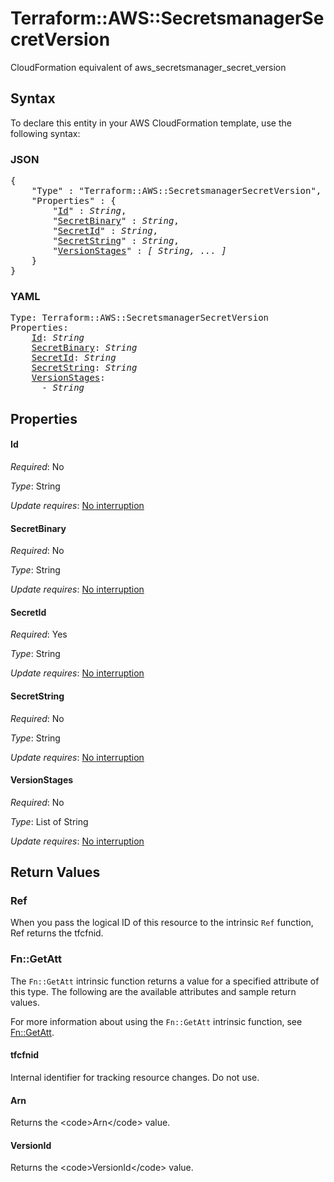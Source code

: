 # Terraform::AWS::SecretsmanagerSecretVersion

CloudFormation equivalent of aws_secretsmanager_secret_version

## Syntax

To declare this entity in your AWS CloudFormation template, use the following syntax:

### JSON

<pre>
{
    "Type" : "Terraform::AWS::SecretsmanagerSecretVersion",
    "Properties" : {
        "<a href="#id" title="Id">Id</a>" : <i>String</i>,
        "<a href="#secretbinary" title="SecretBinary">SecretBinary</a>" : <i>String</i>,
        "<a href="#secretid" title="SecretId">SecretId</a>" : <i>String</i>,
        "<a href="#secretstring" title="SecretString">SecretString</a>" : <i>String</i>,
        "<a href="#versionstages" title="VersionStages">VersionStages</a>" : <i>[ String, ... ]</i>
    }
}
</pre>

### YAML

<pre>
Type: Terraform::AWS::SecretsmanagerSecretVersion
Properties:
    <a href="#id" title="Id">Id</a>: <i>String</i>
    <a href="#secretbinary" title="SecretBinary">SecretBinary</a>: <i>String</i>
    <a href="#secretid" title="SecretId">SecretId</a>: <i>String</i>
    <a href="#secretstring" title="SecretString">SecretString</a>: <i>String</i>
    <a href="#versionstages" title="VersionStages">VersionStages</a>: <i>
      - String</i>
</pre>

## Properties

#### Id

_Required_: No

_Type_: String

_Update requires_: [No interruption](https://docs.aws.amazon.com/AWSCloudFormation/latest/UserGuide/using-cfn-updating-stacks-update-behaviors.html#update-no-interrupt)

#### SecretBinary

_Required_: No

_Type_: String

_Update requires_: [No interruption](https://docs.aws.amazon.com/AWSCloudFormation/latest/UserGuide/using-cfn-updating-stacks-update-behaviors.html#update-no-interrupt)

#### SecretId

_Required_: Yes

_Type_: String

_Update requires_: [No interruption](https://docs.aws.amazon.com/AWSCloudFormation/latest/UserGuide/using-cfn-updating-stacks-update-behaviors.html#update-no-interrupt)

#### SecretString

_Required_: No

_Type_: String

_Update requires_: [No interruption](https://docs.aws.amazon.com/AWSCloudFormation/latest/UserGuide/using-cfn-updating-stacks-update-behaviors.html#update-no-interrupt)

#### VersionStages

_Required_: No

_Type_: List of String

_Update requires_: [No interruption](https://docs.aws.amazon.com/AWSCloudFormation/latest/UserGuide/using-cfn-updating-stacks-update-behaviors.html#update-no-interrupt)

## Return Values

### Ref

When you pass the logical ID of this resource to the intrinsic `Ref` function, Ref returns the tfcfnid.

### Fn::GetAtt

The `Fn::GetAtt` intrinsic function returns a value for a specified attribute of this type. The following are the available attributes and sample return values.

For more information about using the `Fn::GetAtt` intrinsic function, see [Fn::GetAtt](https://docs.aws.amazon.com/AWSCloudFormation/latest/UserGuide/intrinsic-function-reference-getatt.html).

#### tfcfnid

Internal identifier for tracking resource changes. Do not use.

#### Arn

Returns the &lt;code&gt;Arn&lt;/code&gt; value.

#### VersionId

Returns the &lt;code&gt;VersionId&lt;/code&gt; value.

